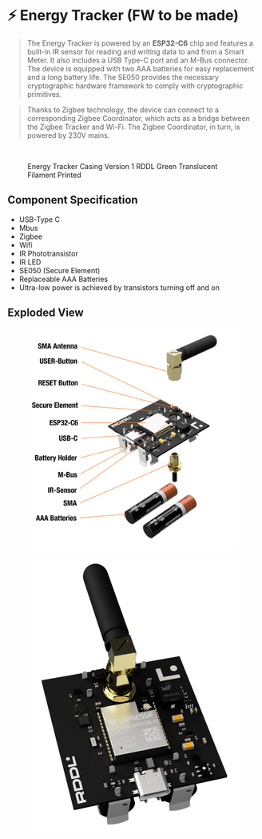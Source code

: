 # ⚡ Energy Tracker (FW to be made)

> The Energy Tracker is powered by an **ESP32-C6** chip and features a built-in IR sensor for reading and writing data to and from a Smart Meter. It also includes a USB Type-C port and an M-Bus connector. The device is equipped with two AAA batteries for easy replacement and a long battery life. The SE050 provides the necessary cryptographic hardware framework to comply with cryptographic primitives.

> Thanks to Zigbee technology, the device can connect to a corresponding Zigbee Coordinator, which acts as a bridge between the Zigbee Tracker and Wi-Fi. The Zigbee Coordinator, in turn, is powered by 230V mains.

<figure><img src="../../../.gitbook/assets/Energy Tracker RDDL Green.png" alt=""><figcaption><p>Energy Tracker Casing Version 1 RDDL Green Translucent Filament Printed</p></figcaption></figure>

## Component Specification

* USB-Type C
* Mbus
* Zigbee
* Wifi
* IR Phototransistor
* IR LED
* SE050 (Secure Element)
* Replaceable AAA Batteries
* Ultra-low power is achieved by transistors turning off and on

## Exploded View

<figure><img src="../../../.gitbook/assets/image (23).png" alt=""><figcaption></figcaption></figure>

<figure><img src="../../../.gitbook/assets/image (25).png" alt=""><figcaption></figcaption></figure>

